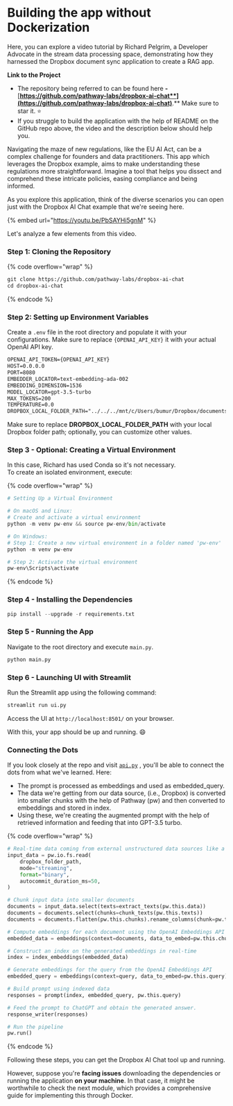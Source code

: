 # Building the app without Dockerization

Here, you can explore a video tutorial by Richard Pelgrim, a Developer Advocate in the stream data processing space, demonstrating how they harnessed the Dropbox document sync application to create a RAG app.&#x20;

**Link to the Project**

* The repository being referred to can be found here **-** [**https://github.com/pathway-labs/dropbox-ai-chat**](https://github.com/pathway-labs/dropbox-ai-chat)**.** Make sure to star it. :star:
* If you struggle to build the application with the help of README on the GitHub repo above, the video and the description below should help you.&#x20;

Navigating the maze of new regulations, like the EU AI Act, can be a complex challenge for founders and data practitioners. This app which leverages the Dropbox example, aims to make understanding these regulations more straightforward. Imagine a tool that helps you dissect and comprehend these intricate policies, easing compliance and being informed.&#x20;

As you explore this application, think of the diverse scenarios you can open just with the Dropbox AI Chat example that we're seeing here.

{% embed url="https://youtu.be/PbSAYHi5gnM" %}

Let's analyze a few elements from this video.

### Step 1: Cloning the Repository

{% code overflow="wrap" %}
```bash
git clone https://github.com/pathway-labs/dropbox-ai-chat 
cd dropbox-ai-chat
```
{% endcode %}

### Step 2: Setting up Environment Variables

Create a `.env` file in the root directory and populate it with your configurations. Make sure to replace `{OPENAI_API_KEY}` it with your actual OpenAI API key.

```markdown
OPENAI_API_TOKEN={OPENAI_API_KEY}
HOST=0.0.0.0
PORT=8080
EMBEDDER_LOCATOR=text-embedding-ada-002
EMBEDDING_DIMENSION=1536
MODEL_LOCATOR=gpt-3.5-turbo
MAX_TOKENS=200
TEMPERATURE=0.0
DROPBOX_LOCAL_FOLDER_PATH="../../../mnt/c/Users/bumur/Dropbox/documents"
```

Make sure to replace **DROPBOX\_LOCAL\_FOLDER\_PATH** with your local Dropbox folder path; optionally, you can customize other values.

### Step 3 - Optional: Creating a Virtual Environment

In this case, Richard has used Conda so it's not necessary.\
To create an isolated environment, execute:

{% code overflow="wrap" %}
```python
# Setting Up a Virtual Environment

# On macOS and Linux:
# Create and activate a virtual environment
python -m venv pw-env && source pw-env/bin/activate

# On Windows:
# Step 1: Create a new virtual environment in a folder named 'pw-env'
python -m venv pw-env

# Step 2: Activate the virtual environment
pw-env\Scripts\activate

```
{% endcode %}

### Step 4 - Installing the Dependencies

```python
pip install --upgrade -r requirements.txt
```

### Step 5 - Running the App

Navigate to the root directory and execute `main.py`.

```bash
python main.py
```

### Step 6 - Launching UI with Streamlit

Run the Streamlit app using the following command:

```python
streamlit run ui.py
```

Access the UI at `http://localhost:8501/` on your browser.

With this, your app should be up and running. :smile:

### Connecting the Dots

If you look closely at the repo and visit [`api.py`](https://github.com/pathway-labs/dropbox-ai-chat/blob/main/api.py) , you'll be able to connect the dots from what we've learned. Here:

* The prompt is processed as embeddings and used as embedded\_query.
* The data we're getting from our data source, (i.e., Dropbox) is converted into smaller chunks with the help of Pathway (pw) and then converted to embeddings and stored in index.&#x20;
* Using these, we're creating the augmented prompt with the help of retrieved information and feeding that into GPT-3.5 turbo.&#x20;

{% code overflow="wrap" %}
```python
# Real-time data coming from external unstructured data sources like a PDF file
input_data = pw.io.fs.read(
    dropbox_folder_path,
    mode="streaming",
    format="binary",
    autocommit_duration_ms=50,
)

# Chunk input data into smaller documents
documents = input_data.select(texts=extract_texts(pw.this.data))
documents = documents.select(chunks=chunk_texts(pw.this.texts))
documents = documents.flatten(pw.this.chunks).rename_columns(chunk=pw.this.chunks)

# Compute embeddings for each document using the OpenAI Embeddings API
embedded_data = embeddings(context=documents, data_to_embed=pw.this.chunk)

# Construct an index on the generated embeddings in real-time
index = index_embeddings(embedded_data)

# Generate embeddings for the query from the OpenAI Embeddings API
embedded_query = embeddings(context=query, data_to_embed=pw.this.query)

# Build prompt using indexed data
responses = prompt(index, embedded_query, pw.this.query)

# Feed the prompt to ChatGPT and obtain the generated answer.
response_writer(responses)

# Run the pipeline
pw.run()
```
{% endcode %}

Following these steps, you can get the Dropbox AI Chat tool up and running.

However, suppose you're **facing issues** downloading the dependencies or running the application **on your machine**. In that case, it might be worthwhile to check the next module, which provides a comprehensive guide for implementing this through Docker.




